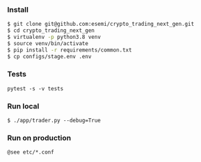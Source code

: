 ### Install

```sh
$ git clone git@github.com:esemi/crypto_trading_next_gen.git
$ cd crypto_trading_next_gen
$ virtualenv -p python3.8 venv
$ source venv/bin/activate
$ pip install -r requirements/common.txt 
$ cp configs/stage.env .env
```

### Tests
```
pytest -s -v tests
```


### Run local
```
$ ./app/trader.py --debug=True
```


### Run on production
```
@see etc/*.conf
```
